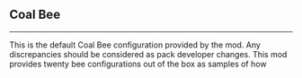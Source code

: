 ## **Coal Bee**
***
This is the default Coal Bee configuration provided by the mod. Any discrepancies should be considered as pack developer changes. This mod provides twenty bee configurations out of the box as samples of how 
<!--stackedit_data:
eyJoaXN0b3J5IjpbMTE5MDAxNDMyMV19
-->